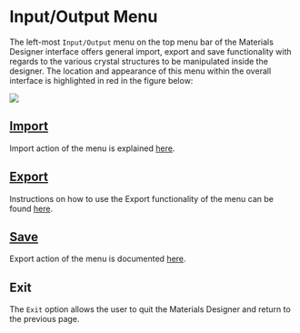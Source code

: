 # Input/Output Menu 

The left-most `Input/Output` menu on the top menu bar of the Materials Designer interface offers general import, export and save functionality with regards to the various crystal structures to be manipulated inside the designer. The location and appearance of this menu within the overall interface is highlighted in red in the figure below:

<img src="/images/input-output-menu.png"/>


## [Import](input-output/import.md)

Import action of the menu is explained [here](input-output/import.md). 

## [Export](input-output/export.md)

Instructions on how to use the Export functionality of the menu can be found [here](input-output/export.md). 


## [Save](input-output/save.md)

Export action of the menu is documented [here](input-output/save.md). 


## Exit

The `Exit` <i class="zmdi zmdi-square-right zmdi-hc-border"></i> option allows the user to quit the Materials Designer and return to the previous page.
